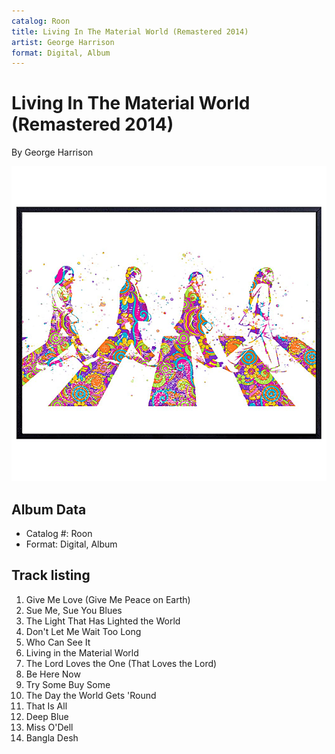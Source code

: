 ```yaml
---
catalog: Roon
title: Living In The Material World (Remastered 2014)
artist: George Harrison
format: Digital, Album
---
```


# Living In The Material World (Remastered 2014)

By George Harrison

![](../../assets/albumcovers/George_Harrison-Living_In_The_Material_World_Remastered_2014.png)

## Album Data

- Catalog #: Roon
- Format: Digital, Album


## Track listing


1. Give Me Love (Give Me Peace on Earth)
2. Sue Me, Sue You Blues
3. The Light That Has Lighted the World
4. Don't Let Me Wait Too Long
5. Who Can See It
6. Living in the Material World
7. The Lord Loves the One (That Loves the Lord)
8. Be Here Now
9. Try Some Buy Some
10. The Day the World Gets 'Round
11. That Is All
12. Deep Blue
13. Miss O'Dell
14. Bangla Desh

